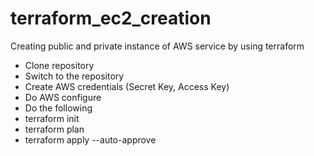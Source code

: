 # terraform_ec2_creation
Creating public and private instance of AWS service by using terraform

* Clone repository
* Switch to the repository
* Create AWS credentials (Secret Key, Access Key)
* Do AWS configure
* Do the following
* terraform init
* terraform plan
* terraform apply --auto-approve

